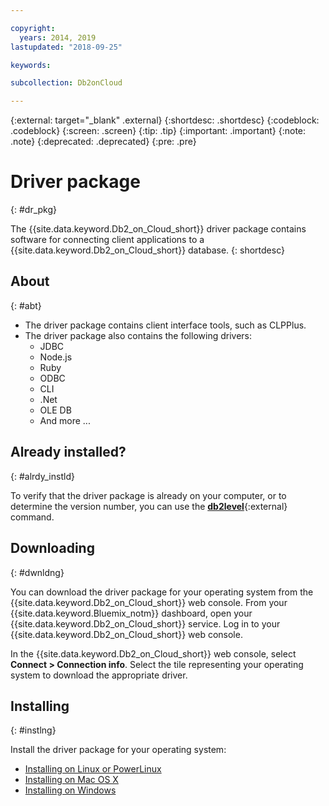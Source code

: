 ```yaml
---

copyright:
  years: 2014, 2019
lastupdated: "2018-09-25"

keywords:

subcollection: Db2onCloud

---
```


<!-- Attribute definitions --> 
{:external: target="_blank" .external}
{:shortdesc: .shortdesc}
{:codeblock: .codeblock}
{:screen: .screen}
{:tip: .tip}
{:important: .important}
{:note: .note}
{:deprecated: .deprecated}
{:pre: .pre}

# Driver package
{: #dr_pkg}

The {{site.data.keyword.Db2_on_Cloud_short}} driver package contains software for connecting client applications to a {{site.data.keyword.Db2_on_Cloud_short}} database. 
{: shortdesc}

## About
{: #abt}

- The driver package contains client interface tools, such as CLPPlus.
- The driver package also contains the following drivers: 
  - JDBC
  - Node.js
  - Ruby
  - ODBC
  - CLI
  - .Net
  - OLE DB
  - And more ...

## Already installed?
{: #alrdy_instld}

To verify that the driver package is already on your computer, or to determine the version number, you can use the [**db2level**](https://www.ibm.com/support/knowledgecenter/SSFMBX/com.ibm.swg.im.dashdb.admin.cmd.doc/doc/r0009195.html){:external} command.

## Downloading
{: #dwnldng}

You can download the driver package for your operating system from the {{site.data.keyword.Db2_on_Cloud_short}} web console. From your {{site.data.keyword.Bluemix_notm}} dashboard, open your {{site.data.keyword.Db2_on_Cloud_short}} service. Log in to your {{site.data.keyword.Db2_on_Cloud_short}} web console.

In the {{site.data.keyword.Db2_on_Cloud_short}} web console, select **Connect > Connection info**. Select the tile representing your operating system to download the appropriate driver.

## Installing
{: #instlng}

Install the driver package for your operating system:
- [Installing on Linux or PowerLinux](/docs/Db2onCloud?topic=Db2onCloud-install_dr_pkg_linux#install_dr_pkg_linux)
- [Installing on Mac OS X](/docs/Db2onCloud?topic=Db2onCloud-install_dr_pkg_mac#install_dr_pkg_mac)
- [Installing on Windows](/docs/Db2onCloud?topic=Db2onCloud-install_dr_pkg_windows#install_dr_pkg_windows)

<!-- ## Configuring

To connect local applications or client tools to your {{site.data.keyword.Db2_on_Cloud_short}} database, [configure your environment for your Db2 database](driver_pkg_cfg.html). -->


